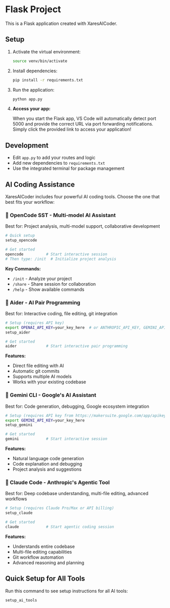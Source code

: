 # Flask Project

This is a Flask application created with XaresAICoder.

## Setup

1. Activate the virtual environment:
   ```bash
   source venv/bin/activate
   ```

2. Install dependencies:
   ```bash
   pip install -r requirements.txt
   ```

3. Run the application:
   ```bash
   python app.py
   ```

4. **Access your app:**
   
   When you start the Flask app, VS Code will automatically detect port 5000
   and provide the correct URL via port forwarding notifications.
   Simply click the provided link to access your application!

## Development

- Edit `app.py` to add your routes and logic
- Add new dependencies to `requirements.txt`
- Use the integrated terminal for package management

## AI Coding Assistance

XaresAICoder includes four powerful AI coding tools. Choose the one that best fits your workflow:

### 🤖 OpenCode SST - Multi-model AI Assistant
Best for: Project analysis, multi-model support, collaborative development

```bash
# Quick setup
setup_opencode

# Get started
opencode          # Start interactive session
# Then type: /init  # Initialize project analysis
```

**Key Commands:**
- `/init` - Analyze your project
- `/share` - Share session for collaboration
- `/help` - Show available commands

### 🤖 Aider - AI Pair Programming
Best for: Interactive coding, file editing, git integration

```bash
# Setup (requires API key)
export OPENAI_API_KEY=your_key_here  # or ANTHROPIC_API_KEY, GEMINI_API_KEY
setup_aider

# Get started
aider             # Start interactive pair programming
```

**Features:**
- Direct file editing with AI
- Automatic git commits
- Supports multiple AI models
- Works with your existing codebase

### 🤖 Gemini CLI - Google's AI Assistant  
Best for: Code generation, debugging, Google ecosystem integration

```bash
# Setup (requires API key from https://makersuite.google.com/app/apikey)
export GEMINI_API_KEY=your_key_here
setup_gemini

# Get started
gemini            # Start interactive session
```

**Features:**
- Natural language code generation
- Code explanation and debugging
- Project analysis and suggestions

### 🤖 Claude Code - Anthropic's Agentic Tool
Best for: Deep codebase understanding, multi-file editing, advanced workflows

```bash
# Setup (requires Claude Pro/Max or API billing)
setup_claude

# Get started
claude            # Start agentic coding session
```

**Features:**
- Understands entire codebase
- Multi-file editing capabilities
- Git workflow automation
- Advanced reasoning and planning

## Quick Setup for All Tools

Run this command to see setup instructions for all AI tools:
```bash
setup_ai_tools
```
